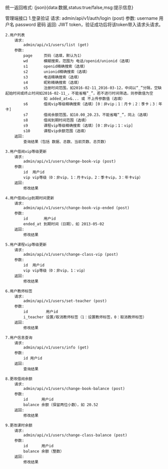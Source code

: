 统一返回格式:
    (json){data:数据,status:true/false,msg:提示信息}

管理端接口
    1.登录验证
        请求:
            admin/api/v1/auth/login (post)
        参数:
            username 用户名
            password 密码
        返回:
            JWT token，验证成功后将该token带入请求头请求。
    
    2.用户列表
        请求:
            admin/api/v1/users/list (get)
        参数:
            page     页码（选填，默认为1）
            wd       模糊搜索，范围为 电话/openid/unionid（选填）
            s1       openid精确搜索（选填）
            s2       unionid精确搜索（选填）
            s3       电话精确搜索（选填）
            s4       昵称精确搜索（选填）
            s5       注册时间范围，如2016-02-11_2016-03-12，中间以“_”分隔，空缺起始时间或终止时间如2016-02-11_，不能省略“_”，若不进行时间筛选，则参数值为空
                     如 added_at=&... 或 不上传参数值（选填）
            s6       借阅vip等级精确搜索（选填）[0：非vip；1：月卡；2：季卡；3：年卡]
            s7       借阅余额范围，如10.00_20.23，不能省略“_”，同上（选填）
            s8       借阅到期时间范围（选填）
            s9       课程vip等级精确搜索（选填）[0：非vip；1：vip]
            s10      课程vip余额范围（选填）
        返回:
            查询结果（包括 数据、总数、当前页数、总页数）
    
    3.用户借阅vip等级更新
        请求:
            admin/api/v1/users/change-book-vip (post)
        参数:
            id  用户id
            vip vip等级（0：非vip，1：月卡vip，2：季卡vip，3：年卡vip）
        返回:
            修改结果
    
    4.用户借阅vip到期时间更新
        请求:
            admin/api/v1/users/change-book-vip-ended (post)
        参数:
            id       用户id
            ended_at 到期时间（日期），如 2013-05-02
        返回:
            修改结果

    5.用户课程vip等级更新
        请求:
            admin/api/v1/users/change-class-vip (post)
        参数:
            id  用户id
            vip vip等级（0：非vip，1：vip）
        返回:
            修改结果
        
    6.用户教师标签
        请求:
            admin/api/v1/users/set-teacher (post)
        参数:
            id        用户id
            i_teacher 设置/取消教师标签（1：设置教师标签，0：取消教师标签）
        返回:
            修改结果

    7.用户信息查询
        请求:
            admin/api/v1/users/info (get)
        参数:
            id 用户id
        返回:
            查询结果

    8.更改借阅余额
        请求:
            admin/api/v1/users/change-book-balance (post)
        参数:
            id      用户id
            balance 余额（保留两位小数），如 20.52
        返回:
            修改结果

    9.更改课时余额
        请求:
            admin/api/v1/users/change-class-balance (post)
        参数:
            id      用户id
            balance 余额（整数）
        返回:
            修改结果
